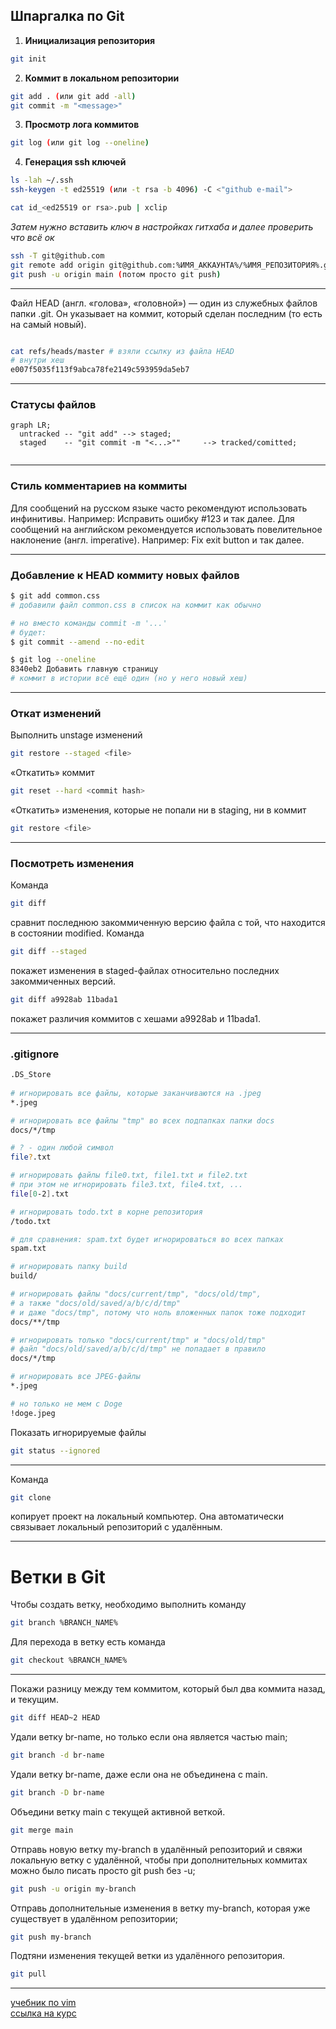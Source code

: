Шпаргалка по Git 
---
1. **Инициализация репозитория**
```bash
git init
```

2. **Коммит в локальном репозитории**
```bash
git add . (или git add -all)
git commit -m "<message>"
```

3. **Просмотр лога коммитов**
```bash
git log (или git log --oneline)
```

4. **Генерация ssh ключей**
```bash
ls -lah ~/.ssh
ssh-keygen -t ed25519 (или -t rsa -b 4096) -C <"github e-mail">

cat id_<ed25519 or rsa>.pub | xclip
```

_Затем нужно вставить ключ в настройках гитхаба и далее проверить что всё ок_


```bash
ssh -T git@github.com
git remote add origin git@github.com:%ИМЯ_АККАУНТА%/%ИМЯ_РЕПОЗИТОРИЯ%.git
git push -u origin main (потом просто git push)
```

---

Файл HEAD (англ. «голова», «головной») — один из служебных файлов папки .git. Он указывает на коммит, который сделан последним (то есть на самый новый).

```bash

cat refs/heads/master # взяли ссылку из файла HEAD
# внутри хеш
e007f5035f113f9abca78fe2149c593959da5eb7
```
---
### Статусы файлов

```mermaid
graph LR;
  untracked -- "git add" --> staged;
  staged    -- "git commit -m "<...>""     --> tracked/comitted;
  
``` 

---
### Стиль комментариев на коммиты

Для сообщений на русском языке часто рекомендуют использовать инфинитивы. Например: Исправить ошибку #123 и так далее.
Для сообщений на английском рекомендуется использовать повелительное наклонение (англ. imperative). Например: Fix exit button и так далее.

---
### Добавление к HEAD коммиту новых файлов
```bash
$ git add common.css
# добавили файл common.css в список на коммит как обычно

# но вместо команды commit -m '...'
# будет:
$ git commit --amend --no-edit

$ git log --oneline
8340eb2 Добавить главную страницу
# коммит в истории всё ещё один (но у него новый хеш) 
```
---
### Откат изменений

Выполнить unstage изменений  
```bash 
git restore --staged <file>
```

«Откатить» коммит
```bash 
git reset --hard <commit hash>
```

«Откатить» изменения, которые не попали ни в staging, ни в коммит
```bash
git restore <file>
```

---


### Посмотреть изменения

Команда 
```bash 
git diff 
``` 
сравнит последнюю закоммиченную версию файла с той, что находится в состоянии modified.
Команда
```bash 
git diff --staged
``` 
покажет изменения в staged-файлах относительно последних закоммиченных версий.
```bash
git diff a9928ab 11bada1 
```
покажет различия коммитов с хешами a9928ab и 11bada1.


---

### .gitignore

```bash
.DS_Store
 
# игнорировать все файлы, которые заканчиваются на .jpeg
*.jpeg

# игнорировать все файлы "tmp" во всех подпапках папки docs
docs/*/tmp

# ? - один любой символ
file?.txt

# игнорировать файлы file0.txt, file1.txt и file2.txt
# при этом не игнорировать file3.txt, file4.txt, ...
file[0-2].txt

# игнорировать todo.txt в корне репозитория
/todo.txt

# для сравнения: spam.txt будет игнорироваться во всех папках
spam.txt

# игнорировать папку build
build/

# игнорировать файлы "docs/current/tmp", "docs/old/tmp",
# а также "docs/old/saved/a/b/c/d/tmp"
# и даже "docs/tmp", потому что ноль вложенных папок тоже подходит
docs/**/tmp

# игнорировать только "docs/current/tmp" и "docs/old/tmp"
# файл "docs/old/saved/a/b/c/d/tmp" не попадает в правило
docs/*/tmp

# игнорировать все JPEG-файлы
*.jpeg

# но только не мем с Doge
!doge.jpeg 
```
Показать игнорируемые файлы
```bash
git status --ignored
```

---

Команда 
```bash
git clone
``` 
копирует проект на локальный компьютер. Она автоматически связывает локальный репозиторий с удалённым.

---

# Ветки в Git 

Чтобы создать ветку, необходимо выполнить команду 
```bash
git branch %BRANCH_NAME%
```

Для перехода в ветку есть команда 
```bash
git checkout %BRANCH_NAME%
``` 
---

Покажи разницу между тем коммитом, который был два коммита назад, и текущим.
```bash
git diff HEAD~2 HEAD 
```


Удали ветку br-name, но только если она является частью main;
```bash
git branch -d br-name 
```

Удали ветку br-name, даже если она не объединена с main.
```bash
git branch -D br-name 
```

Объедини ветку main с текущей активной веткой.
```bash
git merge main 
```

Отправь новую ветку my-branch в удалённый репозиторий и свяжи локальную ветку с удалённой, чтобы при дополнительных коммитах можно было писать просто git push без -u;
```bash
git push -u origin my-branch
```

Отправь дополнительные изменения в ветку my-branch, которая уже существует в удалённом репозитории;
```bash
git push my-branch
```

Подтяни изменения текущей ветки из удалённого репозитория.
```bash 
git pull
```

---
[учебник по vim](https://ru.wikibooks.org/wiki/Vim)  
[ссылка на курс](https://practicum.yandex.ru/git-basics/?from=catalog)
